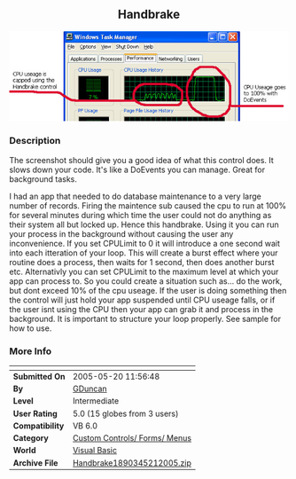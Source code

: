 ﻿<div align="center">

## Handbrake

<img src="PIC2005521747551467.jpg">
</div>

### Description

The screenshot should give you a good idea of what this control does. It slows down your code. It's like a DoEvents you can manage. Great for background tasks.

I had an app that needed to do database maintenance to a very large number of records. Firing the maintence sub caused the cpu to run at 100% for several minutes during which time the user could not do anything as their system all but locked up. Hence this handbrake. Using it you can run your process in the background without causing the user any inconvenience. If you set CPULimit to 0 it will introduce a one second wait into each itteration of your loop. This will create a burst effect where your routine does a process, then waits for 1 second, then does another burst etc. Alternativly you can set CPULimit to the maximum level at which your app can process to. So you could create a situation such as... do the work, but dont exceed 10% of the cpu useage. If the user is doing something then the control will just hold your app suspended until CPU useage falls, or if the user isnt using the CPU then your app can grab it and process in the background. It is important to structure your loop properly. See sample for how to use.
 
### More Info
 


<span>             |<span>
---                |---
**Submitted On**   |2005-05-20 11:56:48
**By**             |[GDuncan](https://github.com/Planet-Source-Code/PSCIndex/blob/master/ByAuthor/gduncan.md)
**Level**          |Intermediate
**User Rating**    |5.0 (15 globes from 3 users)
**Compatibility**  |VB 6\.0
**Category**       |[Custom Controls/ Forms/  Menus](https://github.com/Planet-Source-Code/PSCIndex/blob/master/ByCategory/custom-controls-forms-menus__1-4.md)
**World**          |[Visual Basic](https://github.com/Planet-Source-Code/PSCIndex/blob/master/ByWorld/visual-basic.md)
**Archive File**   |[Handbrake1890345212005\.zip](https://github.com/Planet-Source-Code/gduncan-handbrake__1-60614/archive/master.zip)








